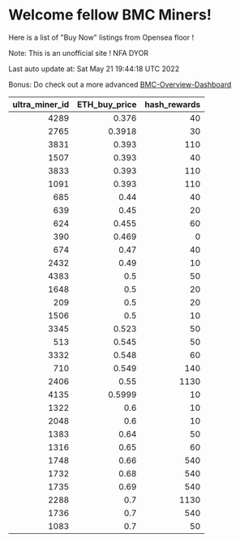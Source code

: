 # Welcome fellow BMC Miners!
Here is a list of "Buy Now" listings from Opensea floor !

Note: This is an unofficial site ! NFA DYOR

Last auto update at: Sat May 21 19:44:18 UTC 2022

Bonus: Do check out a more advanced [BMC-Overview-Dashboard](https://dune.com/defifunk/BMC-Overview-Dashboard)


|   ultra_miner_id |   ETH_buy_price |   hash_rewards |
|-----------------:|----------------:|---------------:|
|             4289 |          0.376  |             40 |
|             2765 |          0.3918 |             30 |
|             3831 |          0.393  |            110 |
|             1507 |          0.393  |             40 |
|             3833 |          0.393  |            110 |
|             1091 |          0.393  |            110 |
|              685 |          0.44   |             40 |
|              639 |          0.45   |             20 |
|              624 |          0.455  |             60 |
|              390 |          0.469  |              0 |
|              674 |          0.47   |             40 |
|             2432 |          0.49   |             10 |
|             4383 |          0.5    |             50 |
|             1648 |          0.5    |             20 |
|              209 |          0.5    |             20 |
|             1506 |          0.5    |             10 |
|             3345 |          0.523  |             50 |
|              513 |          0.545  |             50 |
|             3332 |          0.548  |             60 |
|              710 |          0.549  |            140 |
|             2406 |          0.55   |           1130 |
|             4135 |          0.5999 |             10 |
|             1322 |          0.6    |             10 |
|             2048 |          0.6    |             10 |
|             1383 |          0.64   |             50 |
|             1316 |          0.65   |             60 |
|             1748 |          0.66   |            540 |
|             1732 |          0.68   |            540 |
|             1735 |          0.69   |            540 |
|             2288 |          0.7    |           1130 |
|             1736 |          0.7    |            540 |
|             1083 |          0.7    |             50 |